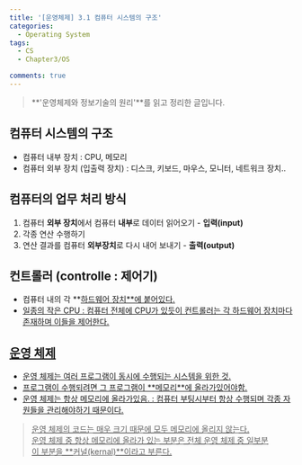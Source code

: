 ```yaml
---
title: '[운영체제] 3.1 컴퓨터 시스템의 구조'
categories:
  - Operating System
tags:
  - CS
  - Chapter3/OS

comments: true 
---
```


> **'운영체제와 정보기술의 원리'**를 읽고 정리한 글입니다.

## 컴퓨터 시스템의 구조
- 컴퓨터 내부 장치 : CPU, 메모리
- 컴퓨터 외부 장치 (입출력 장치) : 디스크, 키보드, 마우스, 모니터, 네트워크 장치..

## 컴퓨터의 업무 처리 방식
1. 컴퓨터 **외부 장치**에서 컴퓨터 **내부**로 데이터 읽어오기 - **입력(input)**
2. 각종 연산 수행하기
3. 연산 결과를 컴퓨터 **외부장치**로 다시 내어 보내기 - **출력(output)**

## 컨트롤러 (controlle : 제어기)
- 컴퓨터 내의 각 **<u>하드웨어 장치<u>**에 붙어있다.
- 일종의 작은 CPU
: 컴퓨터 전체에 CPU가 있듯이 컨트롤러는 각 하드웨어 장치마다 존재하며 이들을 제어한다.

## 운영 체제
- 운영 체제는 여러 프로그램이 동시에 수행되는 시스템을 위한 것.
- 프로그램이 수행되려면 그 프로그램이 **<u>메모리</u>**에 올라가있어야함.
- 운영 체제는 항상 메모리에 올라가있음.
: 컴퓨터 부팅시부터 항상 수행되며 각종 자원들을 관리해야하기 때문이다.
> 운영 체제의 코드는 매우 크기 때문에 모두 메모리에 올리지 않는다. <br>
> 운영 체제 중 항상 메모리에 올라가 있는 부분은 전체 운영 체제 중 일부분 <br>
> 이 부분을 **<u>커널(kernal)</u>**이라고 부른다.


